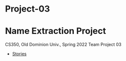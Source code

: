 # Project-03
# Name Extraction Project
CS350, Old Dominion Univ., Spring 2022
Team Project 03
* [Stories](https://trello.com/b/4WNrLBWO/cs-350-group-project)
